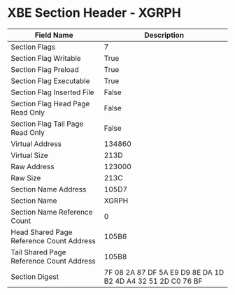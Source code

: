 # XBE Section Header - XGRPH

| Field Name | Description |
|---|---|
| Section Flags | 7 |
| Section Flag Writable | True |
| Section Flag Preload | True |
| Section Flag Executable | True |
| Section Flag Inserted File | False |
| Section Flag Head Page Read Only | False |
| Section Flag Tail Page Read Only | False |
| Virtual Address | 134860 |
| Virtual Size | 213D |
| Raw Address | 123000 |
| Raw Size | 213C |
| Section Name Address | 105D7 |
| Section Name | XGRPH |
| Section Name Reference Count | 0 |
| Head Shared Page Reference Count Address | 105B6 |
| Tail Shared Page Reference Count Address | 105B8 |
| Section Digest | 7F 08 2A 87 DF 5A E9 D9 8E DA 1D B2 4D A4 32 51 2D C0 76 BF |
